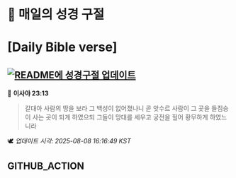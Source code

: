 # 🙏 매일의 성경 구절
# [Daily Bible verse]
## [![README에 성경구절 업데이트](https://github.com/DONGSUKA/first_test/actions/workflows/update-readme-bible.yml/badge.svg)](https://github.com/DONGSUKA/first_test/actions/workflows/update-readme-bible.yml)
<!-- START_BIBLE_VERSE -->
📖 **이사야 23:13**
> 갈대아 사람의 땅을 보라 그 백성이 없어졌나니 곧 앗수르 사람이 그 곳을 들짐승이 사는 곳이 되게 하였으되 그들이 망대를 세우고 궁전을 헐어 황무하게 하였느니라

🕊️ _업데이트 시각: 2025-08-08 16:16:49 KST_
  <!-- END_BIBLE_VERSE -->
## GITHUB_ACTION
